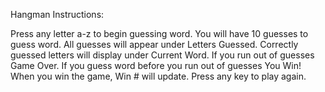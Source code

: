 Hangman Instructions:

Press any letter a-z to begin guessing word.
You will have 10 guesses to guess word.
All guesses will appear under Letters Guessed.
Correctly guessed letters will display under Current Word.
If you run out of guesses Game Over.
If you guess word before you run out of guesses You Win!
When you win the game, Win # will update.
Press any key to play again.
